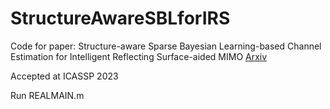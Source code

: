 # StructureAwareSBLforIRS

Code for paper: Structure-aware Sparse Bayesian Learning-based Channel Estimation for Intelligent Reflecting Surface-aided MIMO [Arxiv](https://arxiv.org/abs/2210.11373)

Accepted at ICASSP 2023

Run REALMAIN.m
